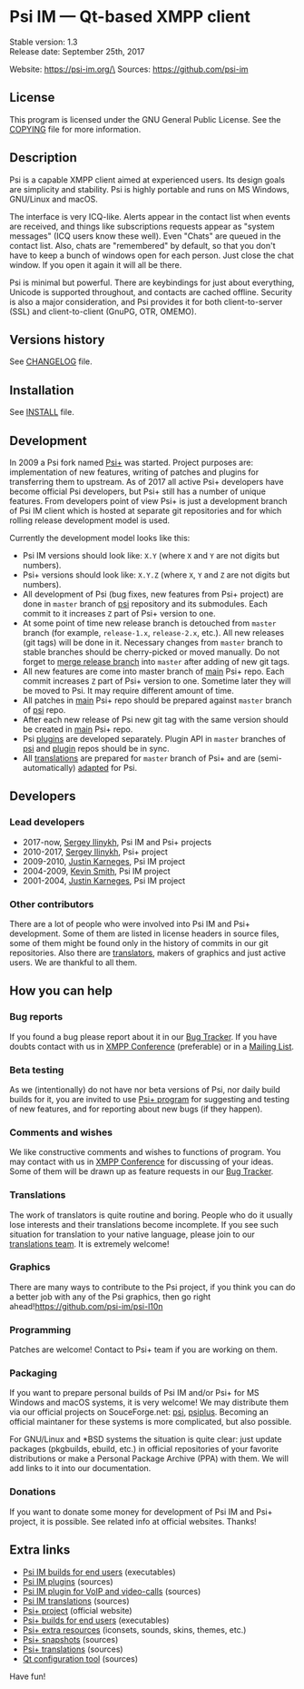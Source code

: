 # Psi IM — Qt-based XMPP client

Stable version: 1.3\
Release date: September 25th, 2017

Website: https://psi-im.org/\
Sources: https://github.com/psi-im

## License

This program is licensed under the GNU General Public License. See the [COPYING](COPYING) file for more information.

## Description

Psi is a capable XMPP client aimed at experienced users. Its design goals are simplicity and stability. Psi is highly portable and runs on MS Windows, GNU/Linux and macOS.

The interface is very ICQ-like. Alerts appear in the contact list when events are received, and things like subscriptions requests appear as "system messages" (ICQ users know these well). Even "Chats" are queued in the contact list. Also, chats are "remembered" by default, so that you don't have to keep a bunch of windows open for each person. Just close the chat window. If you open it again it will all be there.

Psi is minimal but powerful. There are keybindings for just about everything, Unicode is supported throughout, and contacts are cached offline. Security is also a major consideration, and Psi provides it for both client-to-server (SSL) and client-to-client (GnuPG, OTR, OMEMO).

## Versions history

See [CHANGELOG](CHANGELOG) file.

## Installation

See [INSTALL](INSTALL) file.

## Development

In 2009 a Psi fork named [Psi+](https://github.com/psi-plus) was started. Project purposes are: implementation of new features, writing of patches and plugins for transferring them to upstream. As of 2017 all active Psi+ developers have become official Psi developers, but Psi+ still has a number of unique features. From developers point of view Psi+ is just a development branch of Psi IM client which is hosted at separate git repositories and for which rolling release development model is used.

Currently the development model looks like this:
* Psi IM versions should look like: `X.Y` (where `X` and `Y` are not digits but numbers).
* Psi+ versions should look like: `X.Y.Z` (where `X`, `Y` and `Z` are not digits but numbers).
* All development of Psi (bug fixes, new features from Psi+ project) are done in `master` branch of [psi](https://github.com/psi-im/psi) repository and its submodules. Each commit to it increases `Z` part of Psi+ version to one.
* At some point of time new release branch is detouched from `master` branch (for example, `release-1.x`, `release-2.x`, etc.). All new releases (git tags) will be done in it. Necessary changes from `master` branch to stable branches should be cherry-picked or moved manually. Do not forget to [merge release branch](admin/merge_release_to_master.sh) into `master` after adding of new git tags.
* All new features are come into master branch of [main](https://github.com/psi-plus/main) Psi+ repo. Each commit increases `Z` part of Psi+ version to one. Sometime later they will be moved to Psi. It may require different amount of time.
* All patches in [main](https://github.com/psi-plus/main) Psi+ repo should be prepared against `master` branch of [psi](https://github.com/psi-im/psi) repo.
* After each new release of Psi new git tag with the same version should be created in [main](https://github.com/psi-plus/main) Psi+ repo.
* Psi [plugins](https://github.com/psi-im/plugins) are developed separately. Plugin API in `master` branches of [psi](https://github.com/psi-im/psi) and [plugin](https://github.com/psi-im/plugins) repos should be in sync.
* All [translations](https://github.com/psi-plus/psi-plus-l10n) are prepared for `master` branch of Psi+ and are (semi-automatically) [adapted](https://github.com/psi-im/psi-l10n) for Psi.

## Developers

### Lead developers
* 2017-now,  [Sergey Ilinykh](rion4ik@gmail.com), Psi IM and Psi+ projects
* 2010-2017, [Sergey Ilinykh](rion4ik@gmail.com), Psi+ project
* 2009-2010, [Justin Karneges](justin@affinix.com), Psi IM project
* 2004-2009, [Kevin Smith](kismith@psi-im.org), Psi IM project
* 2001-2004, [Justin Karneges](justin@affinix.com), Psi IM project

### Other contributors

There are a lot of people who were involved into Psi IM and Psi+ development. Some of them are listed in license headers in source files, some of them might be found only in the history of commits in our git repositories. Also there are [translators](https://github.com/psi-plus/psi-plus-l10n/blob/master/AUTHORS), makers of graphics and just active users. We are thankful to all them.

## How you can help

### Bug reports

If you found a bug please report about it in our [Bug Tracker](https://github.com/psi-im/psi/issues). If you have doubts contact with us in [XMPP Conference](psi-dev@conference.jabber.ru) (preferable) or in a [Mailing List](https://groups.google.com/forum/#!forum/psi-users).

### Beta testing

As we (intentionally) do not have nor beta versions of Psi, nor daily build builds for it, you are invited to use [Psi+ program](https://psi-plus.com/) for suggesting and testing of new features, and for reporting about new bugs (if they happen).

### Comments and wishes

We like constructive comments and wishes to functions of program. You may contact with us in [XMPP Conference](psi-dev@conference.jabber.ru) for discussing of your ideas. Some of them will be drawn up as feature requests in our [Bug Tracker](https://github.com/psi-im/psi/issues).

### Translations

The work of translators is quite routine and boring. People who do it usually lose interests and their translations become incomplete. If you see such situation for translation to your native language, please join to our [translations team](https://www.transifex.com/tehnick/psi-plus/). It is extremely welcome!

### Graphics

There are many ways to contribute to the Psi project, if you think you can do a better job with any of the Psi graphics, then go right ahead!https://github.com/psi-im/psi-l10n

### Programming

Patches are welcome!  Contact to Psi+ team if you are working on them.

### Packaging

If you want to prepare personal builds of Psi IM and/or Psi+ for MS Windows and macOS systems, it is very welcome! We may distribute them via our official projects on SouceForge.net: [psi](https://sourceforge.net/projects/psi/), [psiplus](https://sourceforge.net/projects/psiplus/). Becoming an official maintaner for these systems is more complicated, but also possible.

For GNU/Linux and *BSD systems the situation is quite clear: just update packages (pkgbuilds, ebuild, etc.) in official repositories of your favorite distributions or make a Personal Package Archive (PPA) with them. We will add links to it into our documentation.

### Donations

If you want to donate some money for development of Psi IM and Psi+ project, it is possible. See related info at official websites. Thanks!

## Extra links

* [Psi IM builds for end users](https://sourceforge.net/projects/psi/files/) (executables)
* [Psi IM plugins](https://github.com/psi-im/plugins) (sources)
* [Psi IM plugin for VoIP and video-calls](https://github.com/psi-im/psimedia) (sources)
* [Psi IM translations](https://github.com/psi-im/psi-l10n) (sources)
* [Psi+ project](https://github.com/psi-plus) (official website)
* [Psi+ builds for end users](https://sourceforge.net/projects/psiplus/files/) (executables)
* [Psi+ extra resources](https://github.com/psi-plus/resources) (iconsets, sounds, skins, themes, etc.)
* [Psi+ snapshots](https://github.com/psi-plus/psi-plus-snapshots) (sources)
* [Psi+ translations](https://github.com/psi-plus/psi-plus-l10n) (sources)
* [Qt configuration tool](https://github.com/psi-plus/qconf) (sources)

Have fun!

